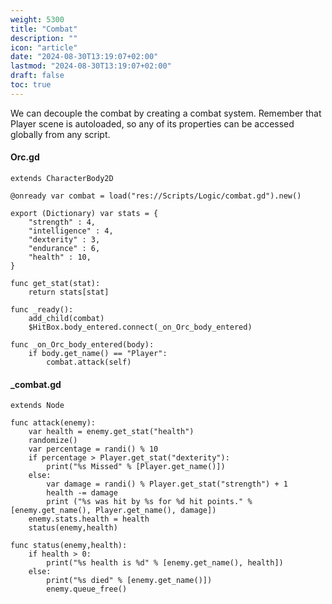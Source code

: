 ```yaml
---
weight: 5300
title: "Combat"
description: ""
icon: "article"
date: "2024-08-30T13:19:07+02:00"
lastmod: "2024-08-30T13:19:07+02:00"
draft: false
toc: true
---
```


We can decouple the combat by creating a combat system. Remember that Player scene is autoloaded, so any of its properties can be accessed globally from any script.

#### Orc.gd

```gdscript
extends CharacterBody2D

@onready var combat = load("res://Scripts/Logic/combat.gd").new()

export (Dictionary) var stats = {
	"strength" : 4,
	"intelligence" : 4,
	"dexterity" : 3,
	"endurance" : 6,
	"health" : 10,
}

func get_stat(stat):
	return stats[stat]

func _ready():
	add_child(combat)
	$HitBox.body_entered.connect(_on_Orc_body_entered)

func _on_Orc_body_entered(body):
	if body.get_name() == "Player":
		combat.attack(self)
```

#### _combat.gd

```gdscript
extends Node

func attack(enemy):
	var health = enemy.get_stat("health")
	randomize()
	var percentage = randi() % 10
	if percentage > Player.get_stat("dexterity"):
		print("%s Missed" % [Player.get_name()])
	else:
		var damage = randi() % Player.get_stat("strength") + 1
		health -= damage
		print ("%s was hit by %s for %d hit points." % [enemy.get_name(), Player.get_name(), damage])
	enemy.stats.health = health
	status(enemy,health)

func status(enemy,health):
	if health > 0:
		print("%s health is %d" % [enemy.get_name(), health])
	else:
		print("%s died" % [enemy.get_name()])
		enemy.queue_free()
```

